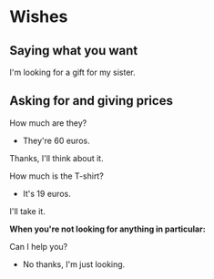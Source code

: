 # Wishes

## Saying what you want

I'm looking for a gift for my sister.

## Asking for and giving prices

How much are they?

- They're 60 euros.

Thanks, I'll think about it.

How much is the T-shirt?

- It's 19 euros.

I'll take it.

**When you're not looking for anything in particular:**

Can I help you?

- No thanks, I'm just looking.